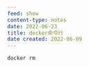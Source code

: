 ```yaml
---
feed: show
content-type: notes
date: 2022-06-23
title: docker命令行
date created: 2022-06-09
---
```


```
docker rm
```

